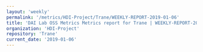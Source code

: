 ```yaml
---
layout: 'weekly'
permalink: '/metrics/HDI-Project/Trane/WEEKLY-REPORT-2019-01-06'
title: 'DAI Lab OSS Metrics Metrics report for Trane | WEEKLY-REPORT-2019-01-06'
organization: 'HDI-Project'
repository: 'Trane'
current_date: '2019-01-06'
---
```

